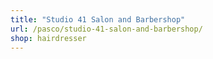 ```yaml
---
title: "Studio 41 Salon and Barbershop"
url: /pasco/studio-41-salon-and-barbershop/
shop: hairdresser
---
```

